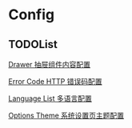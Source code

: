 # Config

## TODOList

[Drawer 抽屉组件内容配置](/config/drawer)

[Error Code HTTP 错误码配置](/config/errorcode)

[Language List 多语言配置](/config/language)

[Options Theme 系统设置页主题配置](/config/theme)
